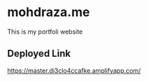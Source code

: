 # mohdraza.me

This is my portfoli website

## Deployed Link

https://master.di3clo4ccafke.amplifyapp.com/
